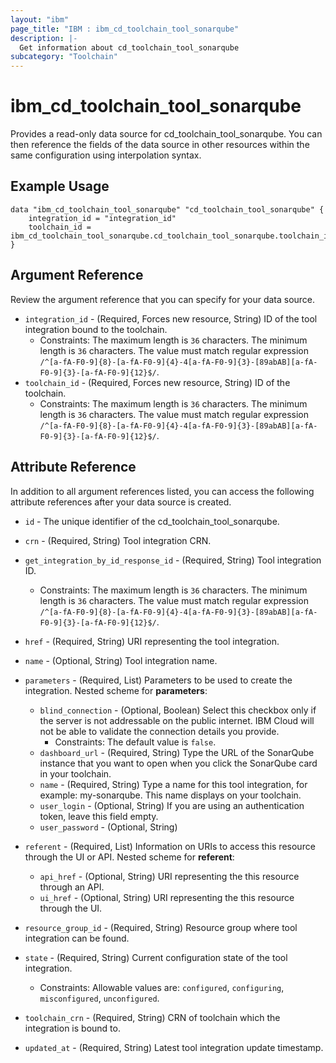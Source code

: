 ```yaml
---
layout: "ibm"
page_title: "IBM : ibm_cd_toolchain_tool_sonarqube"
description: |-
  Get information about cd_toolchain_tool_sonarqube
subcategory: "Toolchain"
---
```


# ibm_cd_toolchain_tool_sonarqube

Provides a read-only data source for cd_toolchain_tool_sonarqube. You can then reference the fields of the data source in other resources within the same configuration using interpolation syntax.

## Example Usage

```hcl
data "ibm_cd_toolchain_tool_sonarqube" "cd_toolchain_tool_sonarqube" {
	integration_id = "integration_id"
	toolchain_id = ibm_cd_toolchain_tool_sonarqube.cd_toolchain_tool_sonarqube.toolchain_id
}
```

## Argument Reference

Review the argument reference that you can specify for your data source.

* `integration_id` - (Required, Forces new resource, String) ID of the tool integration bound to the toolchain.
  * Constraints: The maximum length is `36` characters. The minimum length is `36` characters. The value must match regular expression `/^[a-fA-F0-9]{8}-[a-fA-F0-9]{4}-4[a-fA-F0-9]{3}-[89abAB][a-fA-F0-9]{3}-[a-fA-F0-9]{12}$/`.
* `toolchain_id` - (Required, Forces new resource, String) ID of the toolchain.
  * Constraints: The maximum length is `36` characters. The minimum length is `36` characters. The value must match regular expression `/^[a-fA-F0-9]{8}-[a-fA-F0-9]{4}-4[a-fA-F0-9]{3}-[89abAB][a-fA-F0-9]{3}-[a-fA-F0-9]{12}$/`.

## Attribute Reference

In addition to all argument references listed, you can access the following attribute references after your data source is created.

* `id` - The unique identifier of the cd_toolchain_tool_sonarqube.
* `crn` - (Required, String) Tool integration CRN.

* `get_integration_by_id_response_id` - (Required, String) Tool integration ID.
  * Constraints: The maximum length is `36` characters. The minimum length is `36` characters. The value must match regular expression `/^[a-fA-F0-9]{8}-[a-fA-F0-9]{4}-4[a-fA-F0-9]{3}-[89abAB][a-fA-F0-9]{3}-[a-fA-F0-9]{12}$/`.

* `href` - (Required, String) URI representing the tool integration.

* `name` - (Optional, String) Tool integration name.

* `parameters` - (Required, List) Parameters to be used to create the integration.
Nested scheme for **parameters**:
	* `blind_connection` - (Optional, Boolean) Select this checkbox only if the server is not addressable on the public internet. IBM Cloud will not be able to validate the connection details you provide.
	  * Constraints: The default value is `false`.
	* `dashboard_url` - (Required, String) Type the URL of the SonarQube instance that you want to open when you click the SonarQube card in your toolchain.
	* `name` - (Required, String) Type a name for this tool integration, for example: my-sonarqube. This name displays on your toolchain.
	* `user_login` - (Optional, String) If you are using an authentication token, leave this field empty.
	* `user_password` - (Optional, String)

* `referent` - (Required, List) Information on URIs to access this resource through the UI or API.
Nested scheme for **referent**:
	* `api_href` - (Optional, String) URI representing the this resource through an API.
	* `ui_href` - (Optional, String) URI representing the this resource through the UI.

* `resource_group_id` - (Required, String) Resource group where tool integration can be found.

* `state` - (Required, String) Current configuration state of the tool integration.
  * Constraints: Allowable values are: `configured`, `configuring`, `misconfigured`, `unconfigured`.

* `toolchain_crn` - (Required, String) CRN of toolchain which the integration is bound to.

* `updated_at` - (Required, String) Latest tool integration update timestamp.

